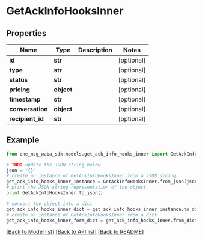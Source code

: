 # GetAckInfoHooksInner


## Properties
Name | Type | Description | Notes
------------ | ------------- | ------------- | -------------
**id** | **str** |  | [optional] 
**type** | **str** |  | [optional] 
**status** | **str** |  | [optional] 
**pricing** | **object** |  | [optional] 
**timestamp** | **str** |  | [optional] 
**conversation** | **object** |  | [optional] 
**recipient_id** | **str** |  | [optional] 

## Example

```python
from one_msg_waba_sdk.models.get_ack_info_hooks_inner import GetAckInfoHooksInner

# TODO update the JSON string below
json = "{}"
# create an instance of GetAckInfoHooksInner from a JSON string
get_ack_info_hooks_inner_instance = GetAckInfoHooksInner.from_json(json)
# print the JSON string representation of the object
print GetAckInfoHooksInner.to_json()

# convert the object into a dict
get_ack_info_hooks_inner_dict = get_ack_info_hooks_inner_instance.to_dict()
# create an instance of GetAckInfoHooksInner from a dict
get_ack_info_hooks_inner_form_dict = get_ack_info_hooks_inner.from_dict(get_ack_info_hooks_inner_dict)
```
[[Back to Model list]](../README.md#documentation-for-models) [[Back to API list]](../README.md#documentation-for-api-endpoints) [[Back to README]](../README.md)


